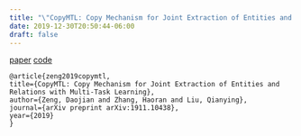 ```yaml
---
title: "\"CopyMTL: Copy Mechanism for Joint Extraction of Entities and Relations with Multi-Task Learning\"AAAI2020"
date: 2019-12-30T20:50:44-06:00
draft: false
---
```




[paper](https://arxiv.org/abs/1911.10438) [code](https://github.com/WindChimeRan/CopyMTL)


    @article{zeng2019copymtl,
    title={CopyMTL: Copy Mechanism for Joint Extraction of Entities and Relations with Multi-Task Learning},
    author={Zeng, Daojian and Zhang, Haoran and Liu, Qianying},
    journal={arXiv preprint arXiv:1911.10438},
    year={2019}
    }